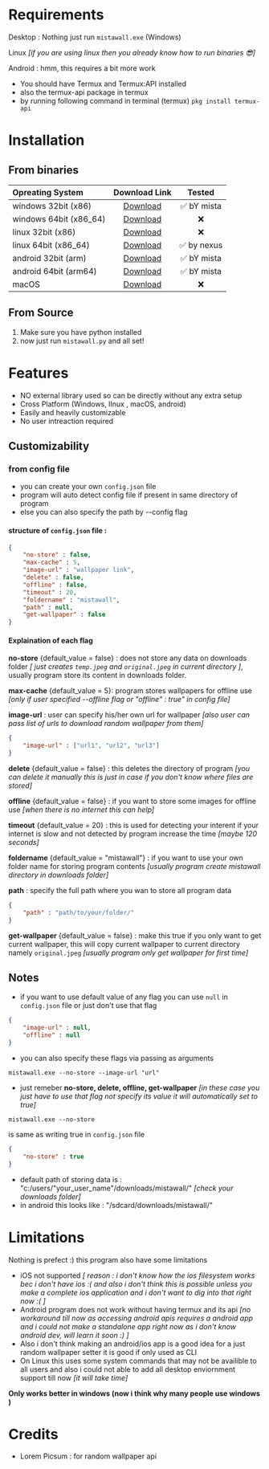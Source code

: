 # Requirements
Desktop : Nothing just run `mistawall.exe` (Windows)

Linux *[if you are using linux then you already know how to run binaries 😎]*

Android : hmm, this requires a bit more work 

- You should have Termux and Termux:API installed 
- also the termux-api package in termux 
- by running following command in terminal (termux) `pkg install termux-api`

# Installation

## From binaries
| Opreating System       | Download Link | Tested         | 
| :----------------------| :-----------: | :------------: |
| windows 32bit (x86)    | [Download]()  | ✅ bY mista   |
| windows 64bit (x86_64) | [Download]()  | ❌            |
| linux 32bit (x86)      | [Download]()  | ❌            |
| linux 64bit (x86_64)   | [Download]()  | ✅ by nexus   |
| android 32bit (arm)    | [Download]()  | ✅ bY mista   |
| android 64bit (arm64)  | [Download]()  | ✅ bY mista   |
| macOS                  | [Download]()  | ❌            |


## From Source

1. Make sure you have python installed
2. now just run `mistawall.py` and all set!

# Features

- NO external library used so can be directly without any extra setup
- Cross Platform (Windows, lInux , macOS, android)
- Easily and heavily customizable
- No user intreaction required

## Customizability
 
### from config file

- you can create your own `config.json` file 
- program will auto detect config file if present in same directory of program
- else you can also specify the path by --config flag

#### structure of `config.json` file :

```json
{
    "no-store" : false,
    "max-cache" : 5,
    "image-url" : "wallpaper link",
    "delete" : false,
    "offline" : false,
    "timeout" : 20,
    "foldername" : "mistawall",
    "path" : null,
    "get-wallpaper" : false
}
```

#### Explaination of each flag

**no-store** {default_value = false} : does not store any data on downloads folder *[ just creates `temp.jpeg` and `original.jpeg` in current directory ]*, usually program store its content in downloads folder.

**max-cache** {default_value = 5}: program stores wallpapers for  offline use *[only if user specified --offline flag or "offline" : true" in config file]*

**image-url** : user can specify his/her own url for wallpaper *[also user can pass list of urls to download random wallpaper from them]*

```json
{
    "image-url" : ["url1", "url2", "url3"]
}
```

**delete** {default_value = false} : this deletes the directory of program *[you can delete it manually this is just in case if you don't know where files are stored]*

**offline** {default_value = false} : if you want to store some images for offline use *[when there is no internet this can help]*

**timeout** {default_value = 20} : this is used for detecting your interent if your internet is slow and not detected by program increase the time *[maybe 120 seconds]*

**foldername** {default_value = "mistawall"} : if you want to use your own folder name for storing program contents *[usually program create mistawall directory in downloads folder]*

**path** : specify the full path where you wan to store all program data 
```json
{
    "path" : "path/to/your/folder/"
}
```

**get-wallpaper** {default_value = false} : make this true if you only want to get current wallpaper, this will copy current wallpaper to current directory namely `original.jpeg` *[usually program only get wallpaper for first time]*

## Notes
- if you want to use default value of any flag you can use `null` in `config.json` file or just don't use that flag
```json
{
    "image-url" : null,
    "offline" : null
}
```
- you can also specify these flags via passing as arguments 
```
mistawall.exe --no-store --image-url "url" 
```

- just remeber **no-store, delete, offline, get-wallpaper** *[in these case you just have to use that flag not specify its value it will automatically set to true]*
```
mistawall.exe --no-store 
```
is same as writing true in `config.json` file
```json
{
    "no-store" : true
}
```

- default path of storing data is : "c:/users/"your_user_name"/downloads/mistawall/"  *[check your downloads folder]*
- in android this looks like : "/sdcard/downloads/mistawall/"

# Limitations

Nothing is prefect :) this program also have some limitations

- iOS not supported *[ reason : i don't know how the ios filesystem works bec i don't have ios :( and also i don't think this is possible unless you make a complete ios application and i don't want to dig into that right now :( ]*
- Android program does not work without having termux and its api *[no workaround till now as accessing android apis requires a android app and i could not make a standalone app right now as i don't know android dev, will learn it soon :) ]*
- Also i don't think making an android/ios app is a good idea for a just random wallpaper setter it is good if only used as CLI 
- On Linux this uses some system commands that may not be availible to all users and also i could not able to add all desktop enviornment support till now *[it will take time]*

**Only works better in windows (now i think why many people use windows )**

# Credits

- Lorem Picsum : for random wallpaper api

